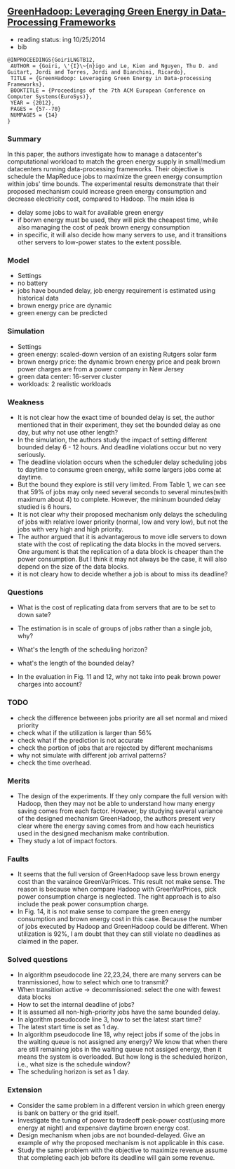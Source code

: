 ## [GreenHadoop: Leveraging Green Energy in Data-Processing Frameworks](http://dl.acm.org/citation.cfm?id=2168843)

- reading status: ing 10/25/2014
- bib
```
@INPROCEEDINGS{GoiriLNGTB12,
 AUTHOR = {Goiri, \'{I}\~{n}igo and Le, Kien and Nguyen, Thu D. and Guitart, Jordi and Torres, Jordi and Bianchini, Ricardo},
 TITLE = {GreenHadoop: Leveraging Green Energy in Data-processing Frameworks},
 BOOKTITLE = {Proceedings of the 7th ACM European Conference on Computer Systems(EuroSys)},
 YEAR = {2012},
 PAGES = {57--70}
 NUMPAGES = {14}
} 
```

### Summary 
In this paper, the authors investigate how to manage a datacenter's computational workload to match the green energy supply in small/medium datacenters running data-processing frameworks. Their objective is schedule the MapReduce jobs to maximize the green energy consumption within jobs' time bounds. The experimental results demonstrate that their proposed mechanism could increase green energy consumption and decrease electricity cost, compared to Hadoop. The main idea is
- delay some jobs to wait for available green energy
- if borwn energy must be used, they will pick the cheapest time, while also managing the cost of peak brown energy consumption
- in specific, it will also decide how many servers to use, and it transitions other servers to low-power states to the extent possible.

### Model
- Settings
 - no battery
 - jobs have bounded delay, job energy requirement is estimated using historical data
 - brown energy price are dynamic
 - green energy can be predicted 
 
### Simulation 
- Settings
 - green energy: scaled-down version of an existing Rutgers solar farm
 - brown energy price: the dynamic brown energy price and peak brown power charges are from a power company in New Jersey
 - green data center: 16-server cluster
 - workloads: 2 realistic workloads


### Weakness
- It is not clear how the exact time of bounded delay is set, the author mentioned that in their experiment, they set the bounded delay as one day, but why not use other length?
 - In the simulation, the authors study the impact of setting different bounded delay 6 - 12 hours. And deadline violations occur but no very seriously.
 - The deadline violation occurs when the scheduler delay scheduling jobs to daytime to consume green energy, while some largers jobs come at daytime.
 - But the bound they explore is still very limited. From Table 1, we can see that 59% of jobs may only need several seconds to several minutes(with maximum about 4) to complete. However, the mininum bounded delay studied is 6 hours.
- It is not clear why their proposed mechanism only delays the scheduling of jobs with relative lower priority (normal, low and very low), but not the jobs with very high and high priority.
- The author argued that it is advantagerous to move idle servers to down state with the cost of replicating the data blocks in the moved servers. One argument is that the replication of a data block is cheaper than the power consumption. But I think it may not always be the case, it will also depend on the size of the data blocks.
- it is not cleary how to decide whether a job is about to miss its deadline?

### Questions
- What is the cost of replicating data from servers that are to be set to down sate?
- The estimation is in scale of groups of jobs rather than a single job, why?


- What's the length of the scheduling horizon?
- what's the length of the bounded delay?
- In the evaluation in Fig. 11 and 12, why not take into peak brown power charges into account?

### TODO
- check the difference betweeen jobs priority are all set normal and mixed priority
- check what if the utilization is larger than 56%
- check what if the prediction is not accurate
- check the portion of jobs that are rejected by different mechanisms
- why not simulate with different job arrival patterns?
- check the time overhead.

### Merits
- The design of the experiments. If they only compare the full version with Hadoop, then they may not be able to understand how many energy saving comes from each factor. However, by studying several variance of the designed mechanism GreenHadoop, the authors present very clear where the energy saving comes from and how each heuristics used in the designed mechanism make contribution. 
- They study a lot of impact foctors.

### Faults
- It seems that the full version of GreenHadoop save less brown energy cost than the varaince GreenVarPrices. This result not make sense. The reason is because when compare Hadoop with GreenVarPrices, pick power consumption charge is neglected. The right approach is to also include the peak power consumption charge. 
- In Fig. 14, it is not make sense to compare the green energy consumption and brown energy cost in this case. Because the number of jobs executed by Hadoop and GreenHadoop could be different. When utilization is 92%, I am doubt that they can still violate no deadlines as claimed in the paper.

### Solved questions
- In algorithm pseudocode line 22,23,24, there are many servers can be tranmissioned, how to select which one to transmit?
 - When transition active -> decommissioned: select the one with fewest data blocks
- How to set the internal deadline of jobs?
 - It is assumed all non-high-priority jobs have the same bounded delay.
- In algorithm pseudocode line 3, how to set the latest start time?
 - The latest start time is set as 1 day.
- In algorithm pseudocode line 18, why reject jobs if some of the jobs in the waiting queue is not assigned any energy? We know that when there are still remaining jobs in the waiting queue not assiged energy, then it means the system is overloaded. But how long is the scheduled horizon, i.e., what size is the schedule window?
 - The scheduling horizon is set as 1 day.
 
### Extension
- Consider the same problem in a different version in which green energy is bank on battery or the grid itself.
- Investigate the tuning of power to tradeoff peak-power cost(using more energy at night) and expensive daytime brown energy cost.
- Design mechanism when jobs are not bounded-delayed. Give an example of why the proposed mechanism is not applicable in this case.
- Study the same problem with the objective to maximize revenue assume that completing each job before its deadline will gain some revenue.
